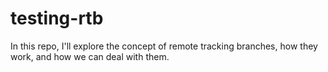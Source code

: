 # testing-rtb

In this repo, I'll explore the concept of remote tracking branches, how they work, and how we can deal with them.
